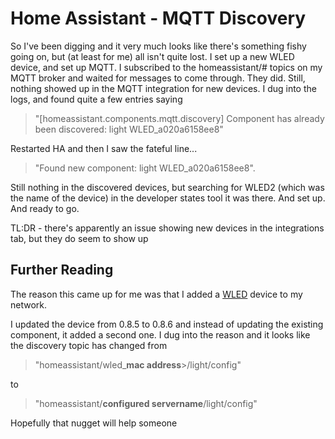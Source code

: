 # Home Assistant - MQTT Discovery

So I've been digging and it very much looks like there's something fishy going on, but  (at least for me) all isn't quite lost.
I set up a new WLED device, and set up MQTT.  I subscribed to the homeassistant/# topics on my MQTT broker and waited for messages to come through.  They did.
Still, nothing showed up in the MQTT integration for new devices.
I dug into the logs, and found quite a few entries saying

> "[homeassistant.components.mqtt.discovery] Component has already been discovered: light WLED_a020a6158ee8"

Restarted HA and then I saw the fateful line...

> "Found new component: light WLED_a020a6158ee8".  

Still nothing in the discovered devices, but searching for WLED2 (which was the name of the device) in the developer states tool it was there.  And set up.  And ready to go.

TL:DR - there's apparently an issue showing new devices in the integrations tab, but they do seem to show up

## Further Reading

The reason this came up for me was that I added a [WLED](https://github.com/Aircoookie/WLED) device to my network.

I updated the device from 0.8.5 to 0.8.6 and instead of updating the existing component, it added a second one.  I dug into the reason and it looks like the discovery topic has changed from 

> "homeassistant/wled_**mac address**>/light/config" 
  
to  
  
> "homeassistant/**configured servername**/light/config"

Hopefully that nugget will help someone
